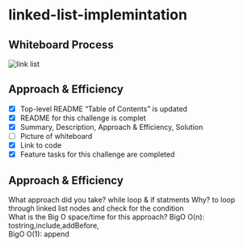 # linked-list-implemintation


## Whiteboard Process

![link list](./linked-list-implemintation.png)

## Approach & Efficiency

 - [X] Top-level README “Table of Contents” is updated
 - [X] README for this challenge is complet
 - [X] Summary, Description, Approach & Efficiency, Solution
 - [ ] Picture of whiteboard
 - [X] Link to code
 - [X] Feature tasks for this challenge are completed
  
## Approach & Efficiency

 What approach did you take?  while loop & if statments 
 Why? to loop through linked list nodes and check for the condition  
 What is the Big O space/time for this approach? BigO O(n): tostring,include,addBefore,  
 BigO O(1): append

